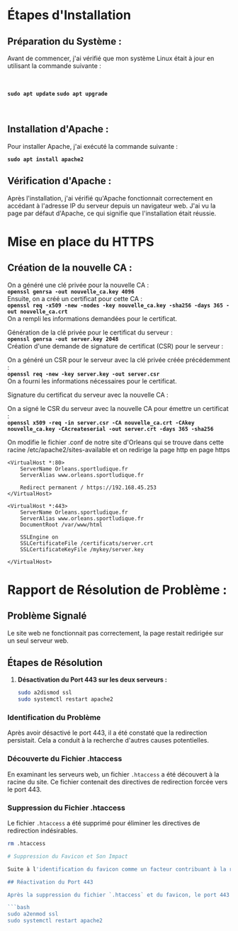 # Étapes d'Installation

## Préparation du Système :
Avant de commencer, j'ai vérifié que mon système Linux était à jour en utilisant la commande suivante :

</br>

**`sudo apt update`**
**`sudo apt upgrade`**

</br>

## Installation d'Apache :
Pour installer Apache, j'ai exécuté la commande suivante :

**`sudo apt install apache2`**

## Vérification d'Apache :
Après l'installation, j'ai vérifié qu'Apache fonctionnait correctement en accédant à l'adresse IP du serveur depuis un navigateur web. J'ai vu la page par défaut d'Apache, ce qui signifie que l'installation était réussie.

# Mise en place du HTTPS

## Création de la nouvelle CA :

On a généré une clé privée pour la nouvelle CA :
</br>
**`openssl genrsa -out nouvelle_ca.key 4096`**
</br>
Ensuite, on a créé un certificat pour cette CA :
</br>
**`openssl req -x509 -new -nodes -key nouvelle_ca.key -sha256 -days 365 -out nouvelle_ca.crt`**
</br>
On a rempli les informations demandées pour le certificat.

Génération de la clé privée pour le certificat du serveur :
</br>
**`openssl genrsa -out server.key 2048`**
</br>
Création d'une demande de signature de certificat (CSR) pour le serveur :

On a généré un CSR pour le serveur avec la clé privée créée précédemment :
</br>
**`openssl req -new -key server.key -out server.csr`**
</br>
On a fourni les informations nécessaires pour le certificat.

Signature du certificat du serveur avec la nouvelle CA :

On a signé le CSR du serveur avec la nouvelle CA pour émettre un certificat :
</br>
**`openssl x509 -req -in server.csr -CA nouvelle_ca.crt -CAkey nouvelle_ca.key -CAcreateserial -out server.crt -days 365 -sha256`**
</br>

On modifie le fichier .conf de notre site d'Orleans qui se trouve dans cette racine /etc/apache2/sites-available et on redirige la page http en page https
  
    <VirtualHost *:80>
        ServerName Orleans.sportludique.fr
        ServerAlias www.orleans.sportludique.fr
    
        Redirect permanent / https://192.168.45.253
    </VirtualHost>
    
    <VirtualHost *:443>
        ServerName Orleans.sportludique.fr
        ServerAlias www.orleans.sportludique.fr
        DocumentRoot /var/www/html
    
        SSLEngine on
        SSLCertificateFile /certificats/server.crt
        SSLCertificateKeyFile /mykey/server.key
    
    </VirtualHost>


# Rapport de Résolution de Problème :

## Problème Signalé
Le site web ne fonctionnait pas correctement, la page restait redirigée sur un seul serveur web.

## Étapes de Résolution

1. **Désactivation du Port 443 sur les deux serveurs :**
   ```bash
   sudo a2dismod ssl
   sudo systemctl restart apache2
   
  ### Identification du Problème
Après avoir désactivé le port 443, il a été constaté que la redirection persistait. Cela a conduit à la recherche d'autres causes potentielles.

### Découverte du Fichier .htaccess
En examinant les serveurs web, un fichier `.htaccess` a été découvert à la racine du site. Ce fichier contenait des directives de redirection forcée vers le port 443.

### Suppression du Fichier .htaccess
Le fichier `.htaccess` a été supprimé pour éliminer les directives de redirection indésirables.
```bash
rm .htaccess

# Suppression du Favicon et Son Impact

Suite à l'identification du favicon comme un facteur contribuant à la redirection indésirable, le favicon a été supprimé. Le favicon personnalisé empêchait le reverse proxy de réaliser la redirection vers le deuxième serveur web.

## Réactivation du Port 443

Après la suppression du fichier `.htaccess` et du favicon, le port 443 a été réactivé avec la commande `a2enmod`.

```bash
sudo a2enmod ssl
sudo systemctl restart apache2
